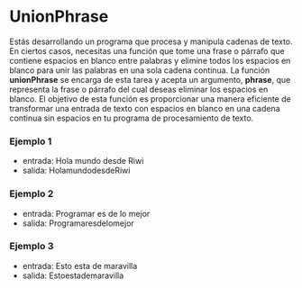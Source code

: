 # UnionPhrase
Estás desarrollando un programa que procesa y manipula cadenas de texto. En ciertos casos, necesitas una función que tome una frase o párrafo que contiene espacios en blanco entre palabras y elimine todos los espacios en blanco para unir las palabras en una sola cadena continua. La función **unionPhrase** se encarga de esta tarea y acepta un argumento, **phrase**, que representa la frase o párrafo del cual deseas eliminar los espacios en blanco. El objetivo de esta función es proporcionar una manera eficiente de transformar una entrada de texto con espacios en blanco en una cadena continua sin espacios en tu programa de procesamiento de texto.

### Ejemplo 1
- entrada: Hola mundo desde Riwi
- salida: HolamundodesdeRiwi

### Ejemplo 2
- entrada: Programar es de lo mejor
- salida: Programaresdelomejor

### Ejemplo 3
- entrada: Esto esta de maravilla
- salida: Estoestademaravilla
